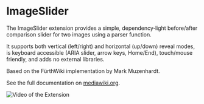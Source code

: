 # ImageSlider

The ImageSlider extension provides a simple, dependency‑light before/after comparison slider for two images using a parser function.

It supports both vertical (left/right) and horizontal (up/down) reveal modes, is keyboard accessible (ARIA slider, arrow keys, Home/End), touch/mouse friendly, and adds no external libraries.

Based on the FürthWiki implementation by Mark Muzenhardt. 

See the full documentation on [mediawiki.org](https://www.mediawiki.org/wiki/Extension:ImageSlider).

![Video of the Extension](https://upload.wikimedia.org/wikipedia/commons/2/28/ImageSliderExtensionDemo.gif)
